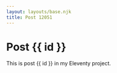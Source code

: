 ```yaml
---
layout: layouts/base.njk
title: Post 12051
---
```


# Post {{ id }}

This is post {{ id }} in my Eleventy project.
